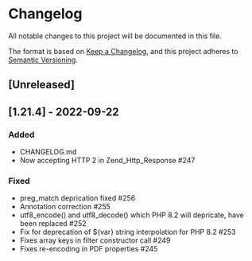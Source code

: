 # Changelog
All notable changes to this project will be documented in this file.

The format is based on [Keep a Changelog](https://keepachangelog.com/en/1.0.0/),
and this project adheres to [Semantic Versioning](https://semver.org/spec/v2.0.0.html).

## [Unreleased]

## [1.21.4] - 2022-09-22
### Added
- CHANGELOG.md
- Now accepting HTTP 2 in Zend_Http_Response #247
### Fixed
- preg_match deprication fixed #256
- Annotation correction #255
- utf8_encode() and utf8_decode() which PHP 8.2 will depricate, have been replaced #252
- Fix for deprecation of ${var} string interpolation for PHP 8.2 #253
- Fixes array keys in filter constructor call #249
- Fixes re-encoding in PDF properties #245